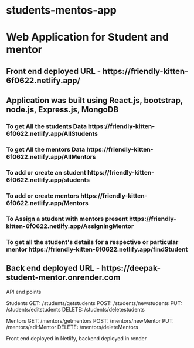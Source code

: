 # students-mentos-app


<h1>Web Application for Student and mentor </h1>

<h2>Front end deployed URL - https://friendly-kitten-6f0622.netlify.app/</h2>

<h2> Application was built using  React.js, bootstrap, node.js, Express.js, MongoDB </h2>

<h3>To get All the students Data https://friendly-kitten-6f0622.netlify.app/AllStudents</h3>
<h3>To get All the mentors Data https://friendly-kitten-6f0622.netlify.app/AllMentors</h3>
<h3>To add or create an student https://friendly-kitten-6f0622.netlify.app/students</h3>
<h3>To add or create mentors https://friendly-kitten-6f0622.netlify.app/Mentors</h3>
<h3>To Assign a student with mentors present https://friendly-kitten-6f0622.netlify.app/AssigningMentor</h3>
<h3>To get all the student's details for a respective or particular mentor https://friendly-kitten-6f0622.netlify.app/findStudent</h3>

<h2>Back end deployed URL - https://deepak-student-mentor.onrender.com</h2>

API end points 

Students 
GET: /students/getstudents
POST: /students/newstudents
PUT: /students/editstudents
DELETE: /students/deletestudents

Mentors
GET: /mentors/getmentors
POST: /mentors/newMentor
PUT: /mentors/editMentor
DELETE: /mentors/deleteMentors

Front end deployed in Netlify, backend deployed in render


